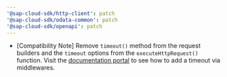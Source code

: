 ```yaml
---
'@sap-cloud-sdk/http-client': patch
'@sap-cloud-sdk/odata-common': patch
'@sap-cloud-sdk/openapi': patch
---
```



- [Compatibility Note] Remove `timeout()`  method from the request builders and the `timeout` options from the `executeHttpRequest()` function.
Visit the [documentation portal](https://sap.github.io/cloud-sdk/docs/js/guides/resilience) to see how to add a timeout via middlewares.

